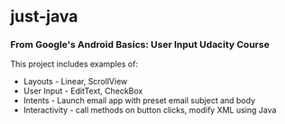 # just-java
### From Google's Android Basics: User Input Udacity Course
This project includes examples of:
* Layouts - Linear, ScrollView
* User Input - EditText, CheckBox
* Intents - Launch email app with preset email subject and body
* Interactivity - call methods on button clicks, modify XML using Java
